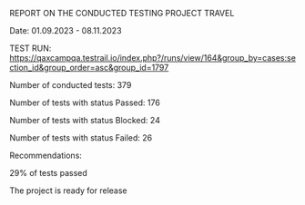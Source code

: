 REPORT ON THE CONDUCTED TESTING PROJECT TRAVEL

Date: 01.09.2023 - 08.11.2023

TEST RUN: https://qaxcampqa.testrail.io/index.php?/runs/view/164&group_by=cases:section_id&group_order=asc&group_id=1797

Number of conducted tests:          379

Number of tests with status Passed: 176

Number of tests with status Blocked: 24

Number of tests with status Failed:  26 

Recommendations:

29% of tests passed

The project is ready for release

